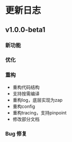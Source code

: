 # 更新日志

## v1.0.0-beta1

### 新功能
### 优化
### 重构
- 重构代码结构
- 支持按需编译
- 重构log，底层实现为zap
- 重构config
- 重构tracing，支持pinpoint
- 修改部分文档
### Bug 修复

